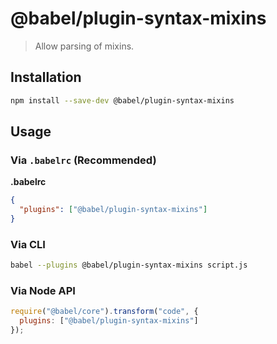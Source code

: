 # @babel/plugin-syntax-mixins

> Allow parsing of mixins.

## Installation

```sh
npm install --save-dev @babel/plugin-syntax-mixins
```

## Usage

### Via `.babelrc` (Recommended)

**.babelrc**

```json
{
  "plugins": ["@babel/plugin-syntax-mixins"]
}
```

### Via CLI

```sh
babel --plugins @babel/plugin-syntax-mixins script.js
```

### Via Node API

```javascript
require("@babel/core").transform("code", {
  plugins: ["@babel/plugin-syntax-mixins"]
});
```
